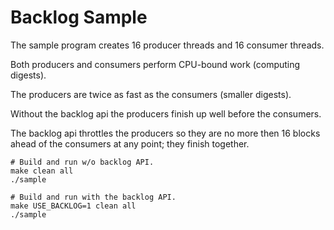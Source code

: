 Backlog Sample
================================================================

The sample program creates 16 producer threads and 16 consumer threads.

Both producers and consumers perform CPU-bound work (computing digests).

The producers are twice as fast as the consumers (smaller digests).

Without the backlog api the producers finish up well before the consumers.

The backlog api throttles the producers so they are no more then 16
blocks ahead of the consumers at any point; they finish together.

    # Build and run w/o backlog API.
    make clean all
    ./sample

    # Build and run with the backlog API.
    make USE_BACKLOG=1 clean all
    ./sample
